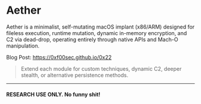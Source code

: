 # Aether

Aether is a minimalist, self-mutating macOS implant (x86/ARM) designed for fileless execution, runtime mutation, dynamic in-memory encryption, and C2 via dead-drop, operating entirely through native APIs and Mach-O manipulation.

Blog Post: https://0xf00sec.github.io/0x22


> Extend each module for custom techniques, dynamic C2, deeper stealth, or alternative persistence methods.

---
#### RESEARCH USE ONLY. No funny shit!
